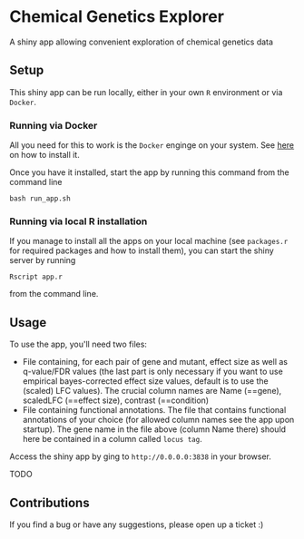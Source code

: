 # Chemical Genetics Explorer

A shiny app allowing convenient exploration of chemical genetics data

## Setup

This shiny app can be run locally, either in your own `R` environment or via `Docker`. 

### Running via Docker

All you need for this to work is the `Docker` enginge on your system. See [here](https://docs.docker.com/engine/install/) on how to install it.

Once you have it installed, start the app by running this command from the command line

`bash run_app.sh`

### Running via local R installation

If you manage to install all the apps on your local machine (see `packages.r` for required packages and how to install them), you can start the shiny server by running

`Rscript app.r`

from the command line.

## Usage

To use the app, you'll need two files:
- File containing, for each pair of gene and mutant, effect size as well as q-value/FDR values (the last part is only necessary if you want to use empirical bayes-corrected effect size values, default is to use the (scaled) LFC values). The crucial column names are Name (==gene), scaledLFC (==effect size), contrast (==condition)
- File containing functional annotations. The file that contains functional annotations of your choice (for allowed column names see the app upon startup). The gene name in the file above (column Name there) should here be contained in a column called `locus tag`.

Access the shiny app by ging to `http://0.0.0.0:3838` in your browser.

TODO

## Contributions

If you find a bug or have any suggestions, please open up a ticket :)

